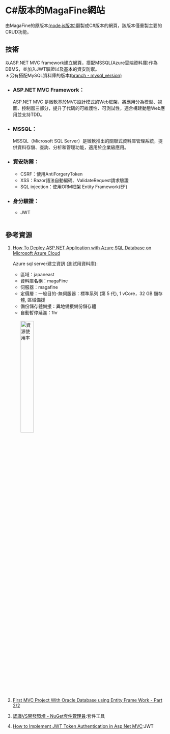 # C#版本的MagaFine網站

由MagaFine的原版本[(node.js版本)](https://github.com/CBF108033/MagaFine_Web)翻製成C#版本的網頁，該版本僅重製主要的CRUD功能。

## 技術
以ASP.NET MVC framework建立網頁，搭配MSSQL(Azure雲端資料庫)作為DBMS，並加入JWT驗證以及基本的資安防禦。</br>
＊另有搭配MySQL資料庫的版本[(branch - mysql_version)](https://github.com/CBF108033/c_sharp_magaFine/tree/mysql_version)

- ### **ASP.NET MVC Framework：**
   ASP.NET MVC 是微軟基於MVC設計模式的Web框架，將應用分為模型、視圖、控制器三部分，提升了代碼的可維護性、可測試性，適合構建動態Web應用並支持TDD。

- ### **MSSQL：**
  MSSQL（Microsoft SQL Server）是微軟推出的關聯式資料庫管理系統，提供資料存儲、查詢、分析和管理功能，適用於企業級應用。

- ### **資安防禦：**
   - CSRF：使用AntiForgeryToken
   - XSS：Razor語法自動編碼、ValidateRequest請求驗證
   - SQL injection：使用ORM框架 Entity Framework(EF)

- ### **身分驗證：**
   - JWT
<br><br>

## 參考資源
1. [How To Deploy ASP.NET Application with Azure SQL Database on Microsoft Azure Cloud](https://www.youtube.com/watch?v=jT8eA9A7qXE&t=442s)

   Azure sql server建立資訊 (測試用資料庫):
   - 區域：japaneast
   - 資料庫名稱：magaFine
   - 伺服器：magafine
   - 定價層：一般目的-無伺服器：標準系列 (第 5 代), 1 vCore，32 GB 儲存體, 區域備援
   - 備份儲存體備援：異地備援備份儲存體
   - 自動暫停延遲：1hr
     </br></br><img src="https://i.imgur.com/2xg1fPu.png" alt="資源使用率" style="width: 30%; height: auto;">

3. [First MVC Project With Oracle Database using Entity Frame Work - Part 2/2](https://www.youtube.com/watch?v=tk_EDjTzZCE)
4. [認識VS開發環境 - NuGet套件管理員](https://ithelp.ithome.com.tw/articles/10158563):套件工具
5. [How to Implement JWT Token Authentication in Asp Net MVC](https://rutube.ru/video/70509d6db26c1c1365ee8026a0dda35b/):JWT
